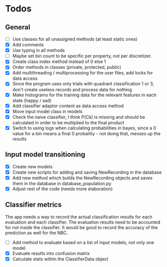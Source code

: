 # Todos

## General

- [ ] Use classes for all unassigned methods (at least static ones)
- [X] Add comments
- [X] Use typing in all methods
- [ ] Maybe set bin count to be specific per property, not per discretizer.
- [X] Create class index method instead of 0 else 1
- [X] Order methods in classes (private, protected, public)
- [X] Add multithreading / multiprocessing for the user files, add locks for data access
- [X] Since the program uses only trials with quadrant classification 1 or 3, don't create useless records and process data for nothing
- [X] Make histograms for the training data for the relevant features in each state (happy / sad)
- [X] Add classifier adaptor content as data access method
- [X] Move input model class in models
- [X] Check the naive classifier, I think P(Ck) is missing and should be calculated in order to be multiplied to the final product
- [X] Switch to using logs when calculating probabilities in bayes, since a 0 value for a bin means a final 0 probaility - not doing that, messes up the results

## Input model transitioning

- [X] Create new models
- [X] Create new scripts for adding and saving NewRecording in the database
- [X] Add new method which builds the NewRecording objects and saves them in the database in database_population.py
- [X] Adjust rest of the code (needs more elaboration)

## Classifier metrics
The app needs a way to record the actual classification results for each evaluation and each classifier. 
The evaluation results need to be accounted for not inside the classifier. 
It would be good to record the accuracy of the prediction as well for the NBC.
 - [ ] Add method to evaluate based on a list of input models, not only one model
 - [X] Evaluate results into confusion matrix
 - [X] Calculate stats within the ClassifierData object